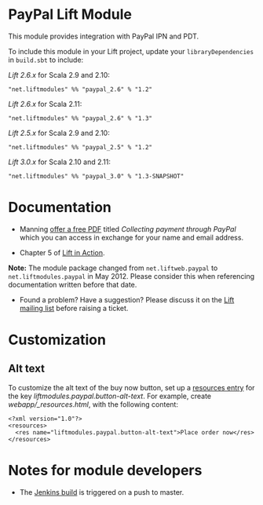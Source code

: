 PayPal Lift Module
==================

This module provides integration with PayPal IPN and PDT.

To include this module in your Lift project, update your `libraryDependencies` in `build.sbt` to include:

*Lift 2.6.x* for Scala 2.9 and 2.10:

    "net.liftmodules" %% "paypal_2.6" % "1.2"

*Lift 2.6.x* for Scala 2.11:

    "net.liftmodules" %% "paypal_2.6" % "1.3"


*Lift 2.5.x* for Scala 2.9 and 2.10:

    "net.liftmodules" %% "paypal_2.5" % "1.2"

*Lift 3.0.x* for Scala 2.10 and 2.11:

    "net.liftmodules" %% "paypal_3.0" % "1.3-SNAPSHOT"


Documentation
=============

* Manning [offer a free PDF](http://www.manning.com/free/excerpt_perrett_a.html) titled _Collecting payment through PayPal_ which you can access in exchange for your name and email address.

* Chapter 5 of [Lift in Action](http://www.manning.com/perrett/).

**Note:** The module package changed from `net.liftweb.paypal` to `net.liftmodules.paypal` in May 2012.  Please consider this when referencing documentation written before that date.

* Found a problem?  Have a suggestion?  Please discuss it on the [Lift mailing list](https://groups.google.com/group/liftweb) before raising a ticket.


Customization
=============


Alt text
--------

To customize the alt text of the buy now button, set up a [resources entry](https://www.assembla.com/spaces/liftweb/wiki/Localization) for the key _liftmodules.paypal.button-alt-text_. For example, create _webapp/\_resources.html_, with the following content:

    <?xml version="1.0"?>
    <resources>
      <res name="liftmodules.paypal.button-alt-text">Place order now</res>
    </resources>


Notes for module developers
===========================

* The [Jenkins build](https://liftmodules.ci.cloudbees.com/job/PayPal/) is triggered on a push to master.




